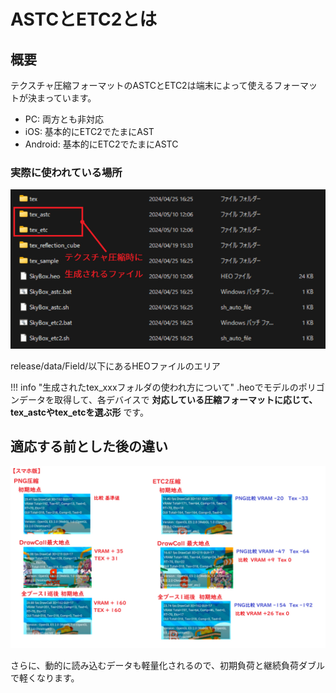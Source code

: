 # ASTCとETC2とは

## 概要

テクスチャ圧縮フォーマットのASTCとETC2は端末によって使えるフォーマットが決まっています。

- PC: 両方とも非対応
- iOS: 基本的にETC2でたまにAST
- Android: 基本的にETC2でたまにASTC

### 実際に使われている場所

![AstcAndEtc200](img/AstcAndEtc200.jpg)

release/data/Field/以下にあるHEOファイルのエリア

!!! info "生成されたtex_xxxフォルダの使われ方について"
    .heoでモデルのポリゴンデータを取得して、各デバイスで **対応している圧縮フォーマットに応じて、tex_astcやtex_etcを選ぶ形** です。

## 適応する前とした後の違い

![AstcAndEtc201](img/AstcAndEtc201.jpg)

さらに、動的に読み込むデータも軽量化されるので、初期負荷と継続負荷ダブルで軽くなります。


